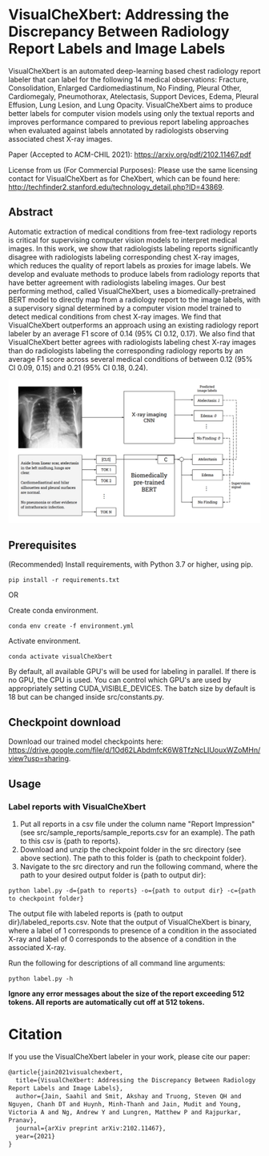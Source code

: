# VisualCheXbert: Addressing the Discrepancy Between Radiology Report Labels and Image Labels
VisualCheXbert is an automated deep-learning based chest radiology report labeler that can label for the following 14 medical observations: Fracture, Consolidation, Enlarged Cardiomediastinum, No Finding, Pleural Other, Cardiomegaly, Pneumothorax, Atelectasis, Support Devices, Edema, Pleural Effusion, Lung Lesion, and Lung Opacity. VisualCheXbert aims to produce better labels for computer vision models using only the textual reports and improves performance compared to previous report labeling approaches when evaluated against labels annotated by radiologists observing associated chest X-ray images.

Paper (Accepted to ACM-CHIL 2021): https://arxiv.org/pdf/2102.11467.pdf

License from us (For Commercial Purposes): Please use the same licensing contact for VisualCheXbert as for CheXbert, which can be found here: http://techfinder2.stanford.edu/technology_detail.php?ID=43869.

## Abstract

Automatic extraction of medical conditions from free-text radiology reports is critical for supervising computer vision models to interpret medical images. In this work, we show that radiologists labeling reports significantly disagree with radiologists labeling corresponding chest X-ray images, which reduces the quality of report labels as proxies for image labels. We develop and evaluate methods to produce labels from radiology reports that have better agreement with radiologists labeling images. Our best performing method, called VisualCheXbert, uses a biomedically-pretrained BERT model to directly map from a radiology report to the image labels, with a supervisory signal determined by a computer vision model trained to detect medical conditions from chest X-ray images. We find that VisualCheXbert outperforms an approach using an existing radiology report labeler by an average F1 score of 0.14 (95% CI 0.12, 0.17). We also find that VisualCheXbert better agrees with radiologists labeling chest X-ray images than do radiologists labeling the corresponding radiology reports by an average F1 score across several medical conditions of between 0.12 (95% CI 0.09, 0.15) and 0.21 (95% CI 0.18, 0.24).

![The VisualCheXbert training approach](figures/VisualCheXbert_Figure.png)

## Prerequisites 
(Recommended) Install requirements, with Python 3.7 or higher, using pip.

```
pip install -r requirements.txt
```

OR

Create conda environment.

```
conda env create -f environment.yml
```

Activate environment.

```
conda activate visualCheXbert
```

By default, all available GPU's will be used for labeling in parallel. If there is no GPU, the CPU is used. You can control which GPU's are used by appropriately setting CUDA_VISIBLE_DEVICES. The batch size by default is 18 but can be changed inside src/constants.py.

## Checkpoint download

Download our trained model checkpoints here: https://drive.google.com/file/d/1Od62LAbdmfcK6W8TfzNcLIUouxWZoMHn/view?usp=sharing.

## Usage

### Label reports with VisualCheXbert

1. Put all reports in a csv file under the column name "Report Impression" (see src/sample_reports/sample_reports.csv for an example). The path to this csv is {path to reports}. 
2. Download and unzip the checkpoint folder in the src directory (see above section). The path to this folder is {path to checkpoint folder}.
3. Navigate to the src directory and run the following command, where the path to your desired output folder is {path to output dir}:

```
python label.py -d={path to reports} -o={path to output dir} -c={path to checkpoint folder} 
```

The output file with labeled reports is {path to output dir}/labeled_reports.csv. Note that the output of VisualCheXbert is binary, where a label of 1 corresponds to presence of a condition in the associated X-ray and label of 0 corresponds to the absence of a condition in the associated X-ray.

Run the following for descriptions of all command line arguments:

```
python label.py -h
```

**Ignore any error messages about the size of the report exceeding 512 tokens. All reports are automatically cut off at 512 tokens.**

# Citation

If you use the VisualCheXbert labeler in your work, please cite our paper:

```
@article{jain2021visualchexbert,
  title={VisualCheXbert: Addressing the Discrepancy Between Radiology Report Labels and Image Labels},
  author={Jain, Saahil and Smit, Akshay and Truong, Steven QH and Nguyen, Chanh DT and Huynh, Minh-Thanh and Jain, Mudit and Young, Victoria A and Ng, Andrew Y and Lungren, Matthew P and Rajpurkar, Pranav},
  journal={arXiv preprint arXiv:2102.11467},
  year={2021}
}
```
